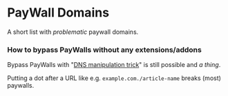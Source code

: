 # PayWall Domains

A short list with _problematic_ paywall domains.


### How to bypass PayWalls without any extensions/addons

Bypass PayWalls with "[DNS manipulation trick](https://superuser.com/questions/1467958/why-does-putting-a-dot-after-the-url-remove-login-information)" is still possible and _a thing_.

Putting a dot after a URL like e.g. `example.com./article-name` breaks (most) paywalls.
